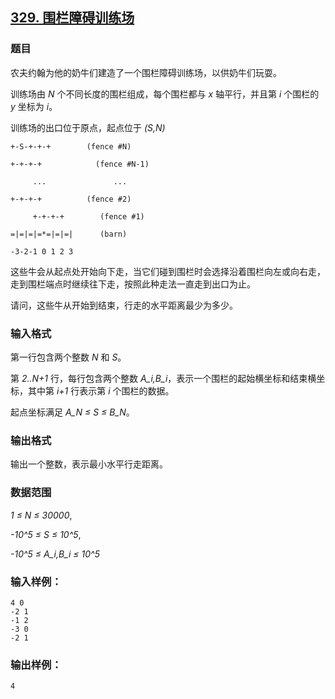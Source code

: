 ## [329. 围栏障碍训练场](https://www.acwing.com/problem/content/331/)

### 题目

农夫约翰为他的奶牛们建造了一个围栏障碍训练场，以供奶牛们玩耍。

训练场由 *N* 个不同长度的围栏组成，每个围栏都与 *x* 轴平行，并且第 *i* 个围栏的 *y* 坐标为 *i*。

训练场的出口位于原点，起点位于 *(S,N)*

```
+-S-+-+-+        (fence #N)

+-+-+-+            (fence #N-1)

     ...               ...

+-+-+-+          (fence #2)

     +-+-+-+        (fence #1)

=|=|=|=*=|=|=|      (barn)

-3-2-1 0 1 2 3
```

这些牛会从起点处开始向下走，当它们碰到围栏时会选择沿着围栏向左或向右走，走到围栏端点时继续往下走，按照此种走法一直走到出口为止。

请问，这些牛从开始到结束，行走的水平距离最少为多少。

### 输入格式

第一行包含两个整数 *N* 和 *S*。

第 *2..N+1* 行，每行包含两个整数 *A_i,B_i*，表示一个围栏的起始横坐标和结束横坐标，其中第 *i+1* 行表示第 *i* 个围栏的数据。

起点坐标满足 *A_N ≤ S ≤ B_N*。

### 输出格式

输出一个整数，表示最小水平行走距离。

### 数据范围

*1 ≤ N ≤ 30000*,

*-10^5 ≤ S ≤ 10^5*,

*-10^5 ≤ A_i,B_i ≤ 10^5*

### 输入样例：

```
4 0
-2 1
-1 2
-3 0
-2 1
```

### 输出样例：

```
4
```
